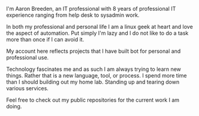 I'm Aaron Breeden, an IT professional with 8 years of professional IT experience ranging from help desk to sysadmin work. 

In both my professional and personal life I am a linux geek at heart and love the aspect of automation. Put simply I'm lazy and I do not like 
to do a task more than once if I can avoid it. 

My account here reflects projects that I have built bot for personal and professional use. 

Technology fascinates me and as such I am always trying to learn new things. Rather that is a new language, tool, or process. I spend more time than I should 
building out my home lab. Standing up and tearing down various services. 

Feel free to check out my public repositories for the current work I am doing. 
